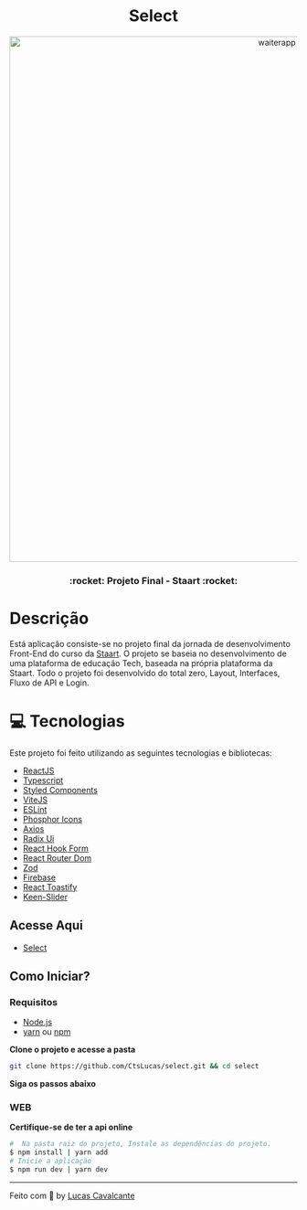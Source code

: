 <h1 align="center">Select</h1>

<p align="center">
    <img src="https://user-images.githubusercontent.com/91428845/222246264-5881cd3c-9fa5-48bd-93eb-80fb6ebcb32f.png" alt="waiterapp" width="920px"/>
</p>


<h3 align="center">
  :rocket: Projeto Final - Staart :rocket:
</h3>

# Descrição

Está aplicação consiste-se no projeto final da jornada de desenvolvimento Front-End do curso da [Staart](https://staart.com/). O projeto se baseia no desenvolvimento de uma plataforma de educação Tech, baseada na própria plataforma da Staart.
Todo o projeto foi desenvolvido do total zero, Layout, Interfaces, Fluxo de API e Login.

# :computer: Tecnologias

Este projeto foi feito utilizando as seguintes tecnologias e bibliotecas:

- [ReactJS](https://reactjs.org/)
- [Typescript](https://www.typescriptlang.org/)
- [Styled Components](https://styled-components.com/)
- [ViteJS](https://vitejs.dev/)
- [ESLint](https://eslint.org/)
- [Phosphor Icons](https://phosphoricons.com/)
- [Axios](https://axios-http.com/)
- [Radix Ui](https://www.radix-ui.com/)
- [React Hook Form](https://react-hook-form.com/)
- [React Router Dom](https://reactrouter.com/en/main)
- [Zod](https://zod.dev/)
- [Firebase](https://firebase.google.com/)
- [React Toastify](https://fkhadra.github.io/react-toastify/introduction)
- [Keen-Slider](https://keen-slider.io/)

## Acesse Aqui
- [Select](https://staart-select-git-main-ctslucas.vercel.app/)

## Como Iniciar?

### Requisitos

- [Node.js](https://nodejs.org/en/)
- [yarn](https://classic.yarnpkg.com/) ou [npm](https://www.npmjs.com/package/npm)

**Clone o projeto e acesse a pasta**

```bash
git clone https://github.com/CtsLucas/select.git && cd select
```

**Siga os passos abaixo**

### WEB

**Certifique-se de ter a api online**

```bash
#  Na pasta raiz do projeto, Instale as dependências do projeto.
$ npm install | yarn add
# Inicie a aplicação
$ npm run dev | yarn dev
```
---

Feito com :purple_heart: by [Lucas Cavalcante](https://github.com/CtsLucas)

